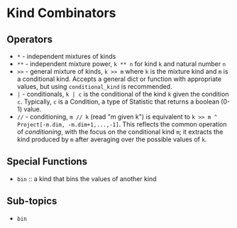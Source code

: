 # Kind Combinators

## Operators

+ `*` - independent mixtures of kinds
+ `**` - independent mixture power, `k ** n` for kind `k` and natural number `n`
+ `>>` - general mixture of kinds, `k >> m` where `k` is the mixture kind and `m` is a conditional kind.
         Accepts a general dict or function with appropriate values, but using `conditional_kind`
         is recommended.
+ `|` - conditionals, `k | c` is the conditional of the kind `k` given the condition `c`.
    Typically, `c` is a Condition, a type of Statistic that returns a boolean (0-1) value.
+ `//` - conditioning, `m // k` (read "m given k") is equivalent to
  `k >> m ^ Project[-m.dim, -m.dim+1,...,-1]`. This reflects the common operation of *conditioning*,
  with the focus on the conditional kind `m`; it extracts the kind produced by `m` after
  averaging over the possible values of `k`.

## Special Functions

+ `bin` :: a kind that bins the values of another kind

## Sub-topics

+ `bin`
